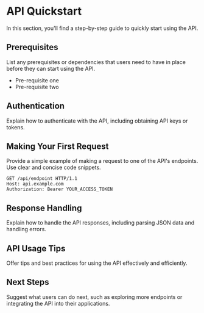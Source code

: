 # API Quickstart

<!-- This document describes how to start using your API: authorization, authentication, accessing API resources. -->
In this section, you'll find a step-by-step guide to quickly start using the API.

## Prerequisites

List any prerequisites or dependencies that users need to have in place before they can start using the API.

* Pre-requisite one
* Pre-requisite two

## Authentication

Explain how to authenticate with the API, including obtaining API keys or tokens.

## Making Your First Request

Provide a simple example of making a request to one of the API's endpoints. Use clear and concise code snippets.

```http
GET /api/endpoint HTTP/1.1
Host: api.example.com
Authorization: Bearer YOUR_ACCESS_TOKEN
```

## Response Handling
Explain how to handle the API responses, including parsing JSON data and handling errors.

## API Usage Tips
Offer tips and best practices for using the API effectively and efficiently.

## Next Steps
Suggest what users can do next, such as exploring more endpoints or integrating the API into their applications.